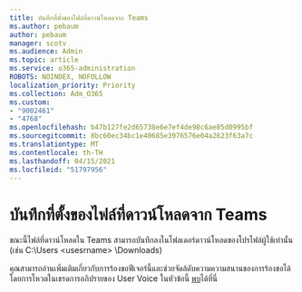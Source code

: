 ```yaml
---
title: บันทึกที่ตั้งของไฟล์ที่ดาวน์โหลดจาก Teams
ms.author: pebaum
author: pebaum
manager: scotv
ms.audience: Admin
ms.topic: article
ms.service: o365-administration
ROBOTS: NOINDEX, NOFOLLOW
localization_priority: Priority
ms.collection: Adm_O365
ms.custom:
- "9002461"
- "4768"
ms.openlocfilehash: b47b127fe2d65738e6e7ef4de98c6ae85d0995bf
ms.sourcegitcommit: 8bc60ec34bc1e40685e3976576e04a2623f63a7c
ms.translationtype: MT
ms.contentlocale: th-TH
ms.lasthandoff: 04/15/2021
ms.locfileid: "51797956"
---
```

# <a name="save-location-for-files-downloaded-from-teams"></a>บันทึกที่ตั้งของไฟล์ที่ดาวน์โหลดจาก Teams

ขณะนี้ไฟล์ที่ดาวน์โหลดใน Teams สามารถบันทึกลงในโฟลเดอร์ดาวน์โหลดของโปรไฟล์ผู้ใช้เท่านั้น (เช่น C:\Users \<usesrname> \Downloads)

คุณสามารถอ่านเพิ่มเติมเกี่ยวกับการร้องขอฟีเจอร์นี้และช่วยจัดล้ดับความความสนานของการร้องขอได้โดยการโหวตในเธรดการอภิปรายของ User Voice ในหัวข้อนี้ [พบ](https://microsoftteams.uservoice.com/forums/555103-public/suggestions/18693262-have-the-download-function-of-files-allow-you-to-s)ได้ที่นี่
